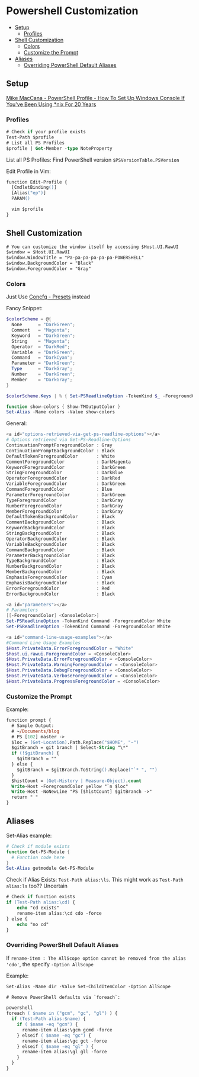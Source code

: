 # Powershell Customization

<!-- MarkdownTOC -->

* [Setup](#setup)
  * [Profiles](#profiles)
* [Shell Customization](#shell-customization)
  * [Colors](#colors)
  * [Customize the Prompt](#customize-the-prompt)
* [Aliases](#aliases)
  * [Overriding PowerShell Default Aliases](#overriding-powershell-default-aliases)

<!-- /MarkdownTOC -->


<a id="setup"></a>
## Setup

[Mike MacCana - PowerShell Profile - How To Set Up Windows Console If You've Been Using \*nix For 20 Years](https://github.com/mikemaccana/powershell-profile)

<a id="profiles"></a>
### Profiles

```ps
# Check if your profile exists
Test-Path $profile
# List all PS Profiles
$profile | Get-Member -type NoteProperty
```
List all PS Profiles:
Find PowerShell version `$PSVersionTable.PSVersion`

Edit Profile in Vim:
```ps
function Edit-Profile {
  [CmdletBinding()]
  [Alias("ep")]
  PARAM()

  vim $profile
}
```

<a id="shell-customization"></a>
## Shell Customization

```ps
# You can customize the window itself by accessing $Host.UI.RawUI
$window = $Host.UI.RawUI
$window.WindowTitle = "Pa-pa-pa-pa-pa-pa-POWERSHELL"
$window.BackgroundColor = "Black"
$window.ForegroundColor = "Gray"
```

<a id="colors"></a>
### Colors

Just Use [Concfg - Presets](https://github.com/lukesampson/concfg/blob/master/preset_examples/README.md) instead

Fancy Snippet:
```powershell
$colorScheme = @{
  None      = "DarkGreen";
  Comment   = "Magenta";
  Keyword   = "DarkGreen";
  String    = "Magenta";
  Operator  = "DarkRed";
  Variable  = "DarkGreen";
  Command   = "DarkCyan";
  Parameter = "DarkGreen";
  Type      = "DarkGray";
  Number    = "DarkGreen";
  Member    = "DarkGray";
}

$colorScheme.Keys | % { Set-PSReadlineOption -TokenKind $_ -ForegroundColor $colorScheme[$_] }

function show-colors { Show-TMOutputColor }
Set-Alias -Name colors -Value show-colors
```

General:

```powershell
<a id="options-retrieved-via-get-ps-readline-options"></a>
# Options retrieved via Get-PS-Readline-Options
ContinuationPromptForegroundColor : Gray
ContinuationPromptBackgroundColor : Black
DefaultTokenForegroundColor       : White
CommentForegroundColor            : DarkMagenta
KeywordForegroundColor            : DarkGreen
StringForegroundColor             : DarkBlue
OperatorForegroundColor           : DarkRed
VariableForegroundColor           : DarkGreen
CommandForegroundColor            : Blue
ParameterForegroundColor          : DarkGreen
TypeForegroundColor               : DarkGray
NumberForegroundColor             : DarkGray
MemberForegroundColor             : DarkGray
DefaultTokenBackgroundColor       : Black
CommentBackgroundColor            : Black
KeywordBackgroundColor            : Black
StringBackgroundColor             : Black
OperatorBackgroundColor           : Black
VariableBackgroundColor           : Black
CommandBackgroundColor            : Black
ParameterBackgroundColor          : Black
TypeBackgroundColor               : Black
NumberBackgroundColor             : Black
MemberBackgroundColor             : Black
EmphasisForegroundColor           : Cyan
EmphasisBackgroundColor           : Black
ErrorForegroundColor              : Red
ErrorBackgroundColor              : Black

<a id="parameters"></a>
# Parameters
[[-ForegroundColor] <ConsoleColor>]
Set-PSReadlineOption -TokenKind Command -ForegroundColor White
Set-PSReadlineOption -TokenKind Command -ForegroundColor White

<a id="command-line-usage-examples"></a>
#Command Line Usage Examples
$Host.PrivateData.ErrorForegroundColor = "White"
$host.ui.rawui.ForegroundColor = <ConsoleColor>
$Host.PrivateData.ErrorForegroundColor = <ConsoleColor>
$Host.PrivateData.WarningForegroundColor = <ConsoleColor>
$Host.PrivateData.DebugForegroundColor = <ConsoleColor>
$Host.PrivateData.VerboseForegroundColor = <ConsoleColor>
$Host.PrivateData.ProgressForegroundColor = <ConsoleColor>
```

<a id="customize-the-prompt"></a>
### Customize the Prompt

Example:
```ps
function prompt {
  # Sample Output:
  # ~/Documents/blog
  # PS [102] master ->
  $loc = (Get-Location).Path.Replace("$HOME", "~")
  $gitBranch = git branch | Select-String "\*"
  if (!$gitBranch) {
    $gitBranch = ""
  } else {
    $gitBranch = $gitBranch.ToString().Replace("`* ", "")
  }
  $histCount = (Get-History | Measure-Object).count
  Write-Host -ForegroundColor yellow "`n $loc"
  Write-Host -NoNewLine "PS [$histCount] $gitBranch ->"
  return " "
}
```

<a id="aliases"></a>
## Aliases

Set-Alias example:

```powershell
# Check if module exists
function Get-PS-Module {
  # Function code here
}
Set-Alias getmodule Get-PS-Module
```

Check if Alias Exists: `Test-Path alias:\ls`.
  This might work as `Test-Path alias:ls` too?? Uncertain

```ps
# Check if function exists
if (Test-Path alias:\cd) {
    echo "cd exists"
    rename-item alias:\cd cdo -force
} else {
    echo "no cd"
}
```

<a id="overriding-powershell-default-aliases"></a>
### Overriding PowerShell Default Aliases

If `rename-item : The AllScope option cannot be removed from the alias 'cdo'`, the specify `-Option AllScope`

Example:

```ps
Set-Alias -Name dir -Value Set-ChildItemColor -Option AllScope

# Remove PowerShell defaults via `foreach`:

powershell
foreach ( $name in ("gcm", "gc", "gl") ) {
  if (Test-Path alias:$name) {
    if ( $name -eq "gcm") {
      rename-item alias:\gcm gcmd -force
    } elseif ( $name -eq "gc") {
      rename-item alias:\gc gct -force
    } elseif ( $name -eq "gl" ) {
      rename-item alias:\gl gll -force
    }
  }
}
```
